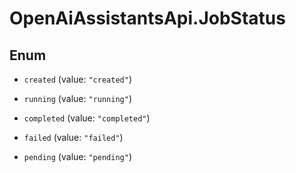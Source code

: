# OpenAiAssistantsApi.JobStatus

## Enum


* `created` (value: `"created"`)

* `running` (value: `"running"`)

* `completed` (value: `"completed"`)

* `failed` (value: `"failed"`)

* `pending` (value: `"pending"`)


